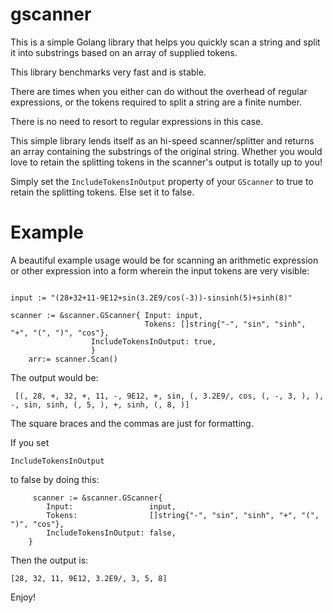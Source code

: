 # gscanner

This is a simple Golang library that helps you quickly scan a string and split it into 
substrings based on an array of supplied tokens.
 
This library benchmarks very fast and is stable.

There are times when you either can do without the overhead of regular expressions, or the tokens required to 
split a string are a finite number.

There is no need to resort to regular expressions in this case.

This simple library lends itself as an hi-speed scanner/splitter and returns an array containing the substrings of the original
string. Whether you would love to retain the splitting tokens in the scanner's output is totally up to you! 

Simply set the ```IncludeTokensInOutput``` property of your ```GScanner``` to true to retain the splitting tokens.
Else set it to false.



# Example

A beautiful example usage would be for scanning an arithmetic expression or other expression into a form wherein the input tokens are very visible:

```golang

input := "(28+32+11-9E12+sin(3.2E9/cos(-3))-sinsinh(5)+sinh(8)" 
	
scanner := &scanner.GScanner{ Input: input, 
                              Tokens: []string{"-", "sin", "sinh", "+", "(", ")", "cos"}, 
			      IncludeTokensInOutput: true, 
			      }
	arr:= scanner.Scan()
```
	



  The output would be:
  
  
  ```golang
   [(, 28, +, 32, +, 11, -, 9E12, +, sin, (, 3.2E9/, cos, (, -, 3, ), ), -, sin, sinh, (, 5, ), +, sinh, (, 8, )]
   ```



 

The square braces and the commas are just for formatting.

If you set 
```golang 
IncludeTokensInOutput
``` 
to false by doing this:

```golang
	 scanner := &scanner.GScanner{
		Input:                 input,
		Tokens:                []string{"-", "sin", "sinh", "+", "(", ")", "cos"},
		IncludeTokensInOutput: false,
	}
```
  
  Then the output is:
  
```golang
[28, 32, 11, 9E12, 3.2E9/, 3, 5, 8]
```


Enjoy!

